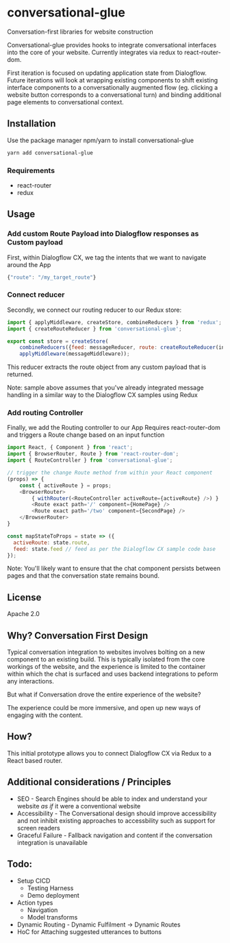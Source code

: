 # conversational-glue
Conversation-first libraries for website construction 

Conversational-glue provides hooks to integrate conversational interfaces into the core of your website. Currently integrates via redux to react-router-dom.

First iteration is focused on updating application state from Dialogflow. 
Future iterations will look at wrapping existing components to shift existing interface components to a conversationally augmented flow (eg. clicking a website button corresponds to a conversational turn) and binding additional page elements to conversational context.

## Installation
Use the package manager npm/yarn to install conversational-glue

```bash
yarn add conversational-glue
```

### Requirements
- react-router
- redux

## Usage

### Add custom Route Payload into Dialogflow responses as Custom payload
First, within Dialogflow CX, we tag the intents that we want to navigate around the App
```javascript
{"route": "/my_target_route"}
```

### Connect reducer
Secondly, we connect our routing reducer to our Redux store:
```javascript
import { applyMiddleware, createStore, combineReducers } from 'redux';
import { createRouteReducer } from 'conversational-glue';

export const store = createStore(
    combineReducers({feed: messageReducer, route: createRouteReducer(initState)}), 
    applyMiddleware(messageMiddleware));
```

This reducer extracts the route object from any custom payload that is returned.

Note: sample above assumes that you've already integrated message handling in a similar way to the Dialogflow CX samples using Redux


### Add routing Controller
Finally, we add the Routing controller to our App
Requires react-router-dom and triggers a Route change based on an input function
``` javascript
import React, { Component } from 'react';
import { BrowserRouter, Route } from 'react-router-dom';
import { RouteController } from 'conversational-glue';

// trigger the change Route method from within your React component
(props) => {
    const { activeRoute } = props;
    <BrowserRouter>
        { withRouter(<RouteController activeRoute={activeRoute} />) }
        <Route exact path='/' component={HomePage} />
        <Route exact path='/two' component={SecondPage} />
    </BrowserRouter>
}

const mapStateToProps = state => ({
  activeRoute: state.route,
  feed: state.feed // feed as per the Dialogflow CX sample code base
});

```

Note: You'll likely want to ensure that the chat component persists between pages and that the conversation state remains bound. 


## License
Apache 2.0

## Why? Conversation First Design
Typical conversation integration to websites involves bolting on a new component to an existing build. This is typically isolated from the core workings of the website, and the experience is limited to the container within which the chat is surfaced and uses backend integrations to peform any interactions.

But what if Conversation drove the entire experience of the website?

The experience could be more immersive, and open up new ways of engaging with the content. 

## How? 
This initial prototype allows you to connect Dialogflow CX via Redux to a React based router. 

## Additional considerations / Principles
- SEO - Search Engines should be able to index and understand your website _as if_ it were a conventional website
- Accessibility - The Conversational design should improve accessibility and not inhibit existing approaches to accessbility such as support for screen readers
- Graceful Failure - Fallback navigation and content if the conversation integration is unavailable

## Todo:
- Setup CICD
    - Testing Harness
    - Demo deployment
- Action types
    - Navigation
    - Model transforms
- Dynamic Routing - Dynamic Fulfilment -> Dynamic Routes
- HoC for Attaching suggested utterances to buttons